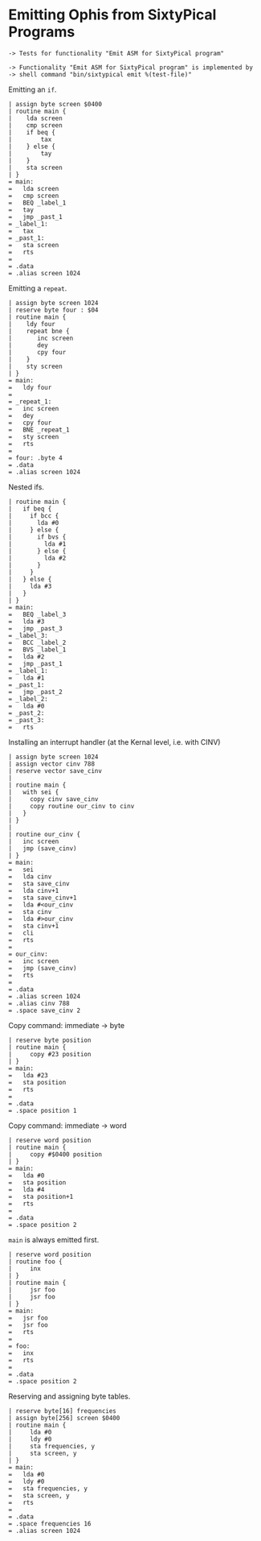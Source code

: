 Emitting Ophis from SixtyPical Programs
=======================================

    -> Tests for functionality "Emit ASM for SixtyPical program"
    
    -> Functionality "Emit ASM for SixtyPical program" is implemented by
    -> shell command "bin/sixtypical emit %(test-file)"

Emitting an `if`.

    | assign byte screen $0400
    | routine main {
    |    lda screen
    |    cmp screen
    |    if beq {
    |        tax
    |    } else {
    |        tay
    |    }
    |    sta screen
    | }
    = main:
    =   lda screen
    =   cmp screen
    =   BEQ _label_1
    =   tay
    =   jmp _past_1
    = _label_1:
    =   tax
    = _past_1:
    =   sta screen
    =   rts
    = 
    = .data
    = .alias screen 1024

Emitting a `repeat`.

    | assign byte screen 1024
    | reserve byte four : $04
    | routine main {
    |    ldy four
    |    repeat bne {
    |       inc screen
    |       dey
    |       cpy four
    |    }
    |    sty screen
    | }
    = main:
    =   ldy four
    =   
    = _repeat_1:
    =   inc screen
    =   dey
    =   cpy four
    =   BNE _repeat_1
    =   sty screen
    =   rts
    = 
    = four: .byte 4
    = .data
    = .alias screen 1024

Nested ifs.

    | routine main {
    |   if beq {
    |     if bcc {
    |       lda #0
    |     } else {
    |       if bvs {
    |         lda #1
    |       } else {
    |         lda #2
    |       }
    |     }
    |   } else {
    |     lda #3
    |   }
    | }
    = main:
    =   BEQ _label_3
    =   lda #3
    =   jmp _past_3
    = _label_3:
    =   BCC _label_2
    =   BVS _label_1
    =   lda #2
    =   jmp _past_1
    = _label_1:
    =   lda #1
    = _past_1:
    =   jmp _past_2
    = _label_2:
    =   lda #0
    = _past_2:
    = _past_3:
    =   rts

Installing an interrupt handler (at the Kernal level, i.e. with CINV)

    | assign byte screen 1024
    | assign vector cinv 788
    | reserve vector save_cinv
    | 
    | routine main {
    |   with sei {
    |     copy cinv save_cinv
    |     copy routine our_cinv to cinv
    |   }
    | }
    | 
    | routine our_cinv {
    |   inc screen
    |   jmp (save_cinv)
    | }
    = main:
    =   sei
    =   lda cinv
    =   sta save_cinv
    =   lda cinv+1
    =   sta save_cinv+1
    =   lda #<our_cinv
    =   sta cinv
    =   lda #>our_cinv
    =   sta cinv+1
    =   cli
    =   rts
    = 
    = our_cinv:
    =   inc screen
    =   jmp (save_cinv)
    =   rts
    = 
    = .data
    = .alias screen 1024
    = .alias cinv 788
    = .space save_cinv 2

Copy command: immediate -> byte

    | reserve byte position
    | routine main {
    |     copy #23 position
    | }
    = main:
    =   lda #23
    =   sta position
    =   rts
    = 
    = .data
    = .space position 1

Copy command: immediate -> word

    | reserve word position 
    | routine main {
    |     copy #$0400 position
    | }
    = main:
    =   lda #0
    =   sta position
    =   lda #4
    =   sta position+1
    =   rts
    = 
    = .data
    = .space position 2

`main` is always emitted first.

    | reserve word position 
    | routine foo {
    |     inx
    | }
    | routine main {
    |     jsr foo
    |     jsr foo
    | }
    = main:
    =   jsr foo
    =   jsr foo
    =   rts
    = 
    = foo:
    =   inx
    =   rts
    = 
    = .data
    = .space position 2

Reserving and assigning byte tables.

    | reserve byte[16] frequencies
    | assign byte[256] screen $0400
    | routine main {
    |     lda #0
    |     ldy #0
    |     sta frequencies, y
    |     sta screen, y
    | }
    = main:
    =   lda #0
    =   ldy #0
    =   sta frequencies, y
    =   sta screen, y
    =   rts
    = 
    = .data
    = .space frequencies 16
    = .alias screen 1024


